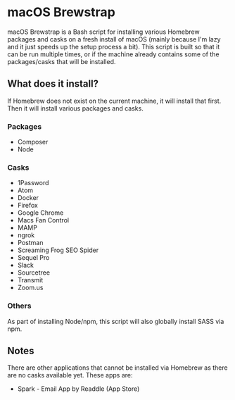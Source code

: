 
# macOS Brewstrap
macOS Brewstrap is a Bash script for installing various Homebrew packages and casks on a fresh install of macOS (mainly because I'm lazy and it just speeds up the setup process a bit). This script is built so that it can be run multiple times, or if the machine already contains some of the packages/casks that will be installed.

## What does it install?
If Homebrew does not exist on the current machine, it will install that first. Then it will install various packages and casks.

### Packages
 - Composer
 - Node

### Casks
 - 1Password
 - Atom
 - Docker
 - Firefox
 - Google Chrome
 - Macs Fan Control
 - MAMP
 - ngrok
 - Postman
 - Screaming Frog SEO Spider
 - Sequel Pro
 - Slack
 - Sourcetree
 - Transmit
 - Zoom.us

### Others
As part of installing Node/npm, this script will also globally install SASS via npm.

## Notes
There are other applications that cannot be installed via Homebrew as there are no casks available yet. These apps are:

 - Spark - Email App by Readdle (App Store)
